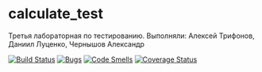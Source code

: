 # calculate_test
Третья лабораторная по тестированию. Выполняли: Алексей Трифонов, Даниил Луценко, Чернышов Александр

[![Build Status](https://travis-ci.org/LusecnkoDan/calculate_test.svg?branch=master)](https://travis-ci.org/LusecnkoDan/calculate_test)
[![Bugs](https://sonarcloud.io/api/project_badges/measure?project=LusecnkoDan_calculate_test&metric=bugs)](https://sonarcloud.io/dashboard?id=LusecnkoDan_calculate_test)
[![Code Smells](https://sonarcloud.io/api/project_badges/measure?project=LusecnkoDan_calculate_test&metric=code_smells)](https://sonarcloud.io/dashboard?id=LusecnkoDan_calculate_test)
[![Coverage Status](https://coveralls.io/repos/github/LusecnkoDan/calculate_test/badge.svg?branch=master)](https://coveralls.io/github/LusecnkoDan/calculate_test?branch=master)
